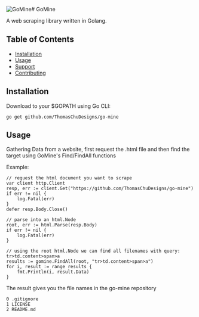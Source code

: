 ![GoMine](https://github.com/ThomasChuDesigns/go-mine/gomine128.png)# GoMine

A web scraping library written in Golang.

## Table of Contents

- [Installation](#installation)
- [Usage](#usage)
- [Support](#support)
- [Contributing](#contributing)

## Installation

Download to your $GOPATH using Go CLI:

```
go get github.com/ThomasChuDesigns/go-mine
```

## Usage

Gathering Data from a website, first request the .html file and then find the target using GoMine's Find/FindAll functions

Example:
```
// request the html document you want to scrape
var client http.Client
resp, err := client.Get("https://github.com/ThomasChuDesigns/go-mine")
if err != nil {
	log.Fatal(err)
}
defer resp.Body.Close()

// parse into an html.Node
root, err := html.Parse(resp.Body)
if err != nil {
	log.Fatal(err)
}

// using the root html.Node we can find all filenames with query: tr>td.content>span>a
results := gomine.FindAll(root, "tr>td.content>span>a")
for i, result := range results {
	fmt.Println(i, result.Data)
}

```

The result gives you the file names in the go-mine repository
```
0 .gitignore
1 LICENSE
2 README.md
```

<!-- ## Support

Please [open an issue](https://github.com/fraction/readme-boilerplate/issues/new) for support.

## Contributing

Please contribute using [Github Flow](https://guides.github.com/introduction/flow/). Create a branch, add commits, and [open a pull request](https://github.com/fraction/readme-boilerplate/compare/). -->
